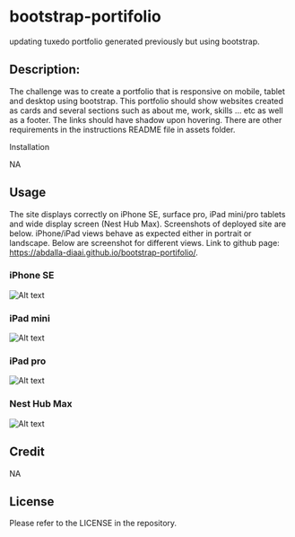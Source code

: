# bootstrap-portifolio
updating tuxedo portfolio generated previously but using bootstrap.

## Description:

The challenge was to create a portfolio that is responsive on mobile, tablet and desktop using bootstrap. This portfolio should show websites created as cards and several sections such as about me, work, skills ... etc as well as a footer. The links should have shadow upon hovering. There are other requirements in the instructions README file in assets folder.

Installation

NA

## Usage

The site displays correctly on iPhone SE, surface pro, iPad mini/pro tablets and wide display screen (Nest Hub Max). Screenshots of deployed site are below. iPhone/iPad views behave as expected either in portrait or landscape. Below are screenshot for different views. Link to github page: https://abdalla-diaai.github.io/bootstrap-portifolio/.

### iPhone SE
![Alt text](<assets/images/iPhone XR.png>)

### iPad mini
![Alt text](<assets/images/iPad Mini.png>)

### iPad pro
![Alt text](<assets/images/iPad Pro.png>)

### Nest Hub Max
![Alt text](<assets/images/Nest Hub Max.png>)

## Credit

NA

## License

Please refer to the LICENSE in the repository.